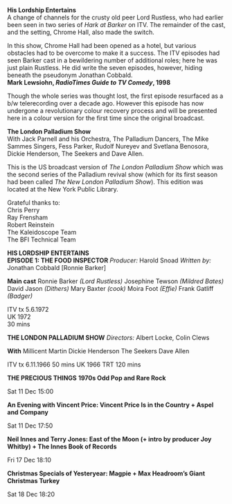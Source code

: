 
**His Lordship Entertains**<br>
A change of channels for the crusty old peer Lord Rustless, who had earlier been seen in two series of _Hark at Barker_ on ITV. The remainder of the cast, and the setting, Chrome Hall, also made the switch.

In this show, Chrome Hall had been opened as a hotel, but various obstacles had to be overcome to make it a success. The ITV episodes had seen Barker cast in a bewildering number of additional roles; here he was just plain Rustless. He did write the seven episodes, however, hiding beneath the pseudonym Jonathan Cobbald.<br>
**Mark Lewsiohn, _RadioTimes Guide to TV Comedy_, 1998**

Though the whole series was thought lost, the first episode resurfaced as a b/w telerecording over a decade ago. However this episode has now undergone a revolutionary colour recovery process and will be presented here in a colour version for the first time since the original broadcast.

**The London Palladium Show**  
With Jack Parnell and his Orchestra, The Palladium Dancers, The Mike Sammes Singers, Fess Parker, Rudolf Nureyev and Svetlana Benosora, Dickie Henderson, The Seekers and Dave Allen.

This is the US broadcast version of _The London Palladium Show_ which was the second series of the Palladium revival show (which for its first season had been called _The New London Palladium Show_). This edition was located at the New York Public Library.<br>

Grateful thanks to:  
Chris Perry  
Ray Frensham  
Robert Reinstein  
The Kaleidoscope Team  
The BFI Technical Team<br>


**HIS LORDSHIP ENTERTAINS**<br>
**EPISODE 1: THE FOOD INSPECTOR**
_Producer:_ Harold Snoad
_Written by:_ Jonathan Cobbald [Ronnie Barker]

**Main cast**
Ronnie Barker _(Lord Rustless)_
Josephine Tewson _(Mildred Bates)_
David Jason _(Dithers)_
Mary Baxter _(cook)_
Moira Foot _(Effie)_
Frank Gatliff _(Badger)_  

ITV tx 5.6.1972  
UK 1972  
30 mins  

**THE LONDON PALLADIUM SHOW**
_Directors:_ Albert Locke, Colin Clews

**With**
Millicent Martin
Dickie Henderson
The Seekers
Dave Allen

ITV tx 6.11.1966
50 mins
UK 1966
TRT 120 mins


**THE PRECIOUS THINGS**
**1970s Odd Pop and Rare Rock**

Sat 11 Dec 15:00

**An Evening with Vincent Price: Vincent Price Is in the Country + Aspel and Company**

Sat 11 Dec 17:50

**Neil Innes and Terry Jones: East of the Moon (+ intro by producer Joy Whitby) + The Innes Book of Records**

Fri 17 Dec 18:10

**Christmas Specials of Yesteryear: Magpie + Max Headroom’s Giant Christmas Turkey**

Sat 18 Dec 18:20
<!--stackedit_data:
eyJoaXN0b3J5IjpbMTYxMTc3MTYwMSw0NzgxODcxMDIsLTIwOD
g3NDY2MTJdfQ==
-->